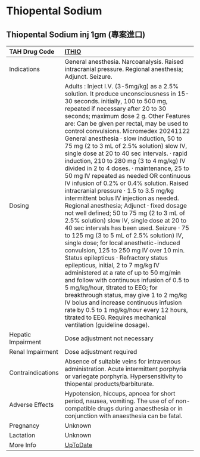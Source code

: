 # Thiopental Sodium

## Thiopental Sodium inj 1gm (專案進口)

| TAH Drug Code      | [ITHIO](https://www.tahsda.org.tw/drugs/hissearch.php?drug_code=ITHIO)                                                                                                                                                                                                                                                                                                                                                                                                                                                                                                                                                                                                                                                                                                                                                                                                                                                                                                                                                                                                                                                                                                                                                                                                                                                                                                                                                                   |
|:-------------------|:-----------------------------------------------------------------------------------------------------------------------------------------------------------------------------------------------------------------------------------------------------------------------------------------------------------------------------------------------------------------------------------------------------------------------------------------------------------------------------------------------------------------------------------------------------------------------------------------------------------------------------------------------------------------------------------------------------------------------------------------------------------------------------------------------------------------------------------------------------------------------------------------------------------------------------------------------------------------------------------------------------------------------------------------------------------------------------------------------------------------------------------------------------------------------------------------------------------------------------------------------------------------------------------------------------------------------------------------------------------------------------------------------------------------------------------------|
| Indications        | General anesthesia. Narcoanalysis. Raised intracranial pressure. Regional anesthesia; Adjunct. Seizure.                                                                                                                                                                                                                                                                                                                                                                                                                                                                                                                                                                                                                                                                                                                                                                                                                                                                                                                                                                                                                                                                                                                                                                                                                                                                                                                                  |
| Dosing             | Adults : Inject I.V. (3-5mg/kg) as a 2.5% solution. It produce unconsciousness in 15-30 seconds. initially, 100 to 500 mg, repeated if necessary after 20 to 30 seconds; maximum dose 2 g. Other Features are: Can be given per rectal, may be used to control convulsions. Micromedex 20241122 General anesthesia ‧ slow induction, 50 to 75 mg (2 to 3 mL of 2.5% solution) slow IV, single dose at 20 to 40 sec intervals. ‧ rapid induction, 210 to 280 mg (3 to 4 mg/kg) IV divided in 2 to 4 doses. ‧ maintenance, 25 to 50 mg IV repeated as needed OR continuous IV infusion of 0.2% or 0.4% solution. Raised intracranial pressure ‧ 1.5 to 3.5 mg/kg intermittent bolus IV injection as needed. Regional anesthesia; Adjunct ‧ fixed dosage not well defined; 50 to 75 mg (2 to 3 mL of 2.5% solution) slow IV, single dose at 20 to 40 sec intervals has been used. Seizure ‧ 75 to 125 mg (3 to 5 mL of 2.5% solution) IV, single dose; for local anesthetic-induced convulsion, 125 to 250 mg IV over 10 min. Status epilepticus ‧ Refractory status epilepticus, initial, 2 to 7 mg/kg IV administered at a rate of up to 50 mg/min and follow with continuous infusion of 0.5 to 5 mg/kg/hour, titrated to EEG; for breakthrough status, may give 1 to 2 mg/kg IV bolus and increase continuous infusion rate by 0.5 to 1 mg/kg/hour every 12 hours, titrated to EEG. Requires mechanical ventilation (guideline dosage). |
| Hepatic Impairment | Dose adjustment not necessary                                                                                                                                                                                                                                                                                                                                                                                                                                                                                                                                                                                                                                                                                                                                                                                                                                                                                                                                                                                                                                                                                                                                                                                                                                                                                                                                                                                                            |
| Renal Impairment   | Dose adjustment required                                                                                                                                                                                                                                                                                                                                                                                                                                                                                                                                                                                                                                                                                                                                                                                                                                                                                                                                                                                                                                                                                                                                                                                                                                                                                                                                                                                                                 |
| Contraindications  | Absence of suitable veins for intravenous administration. Acute intermittent porphyria or variegate porphyria. Hypersensitivity to thiopental products/barbiturate.                                                                                                                                                                                                                                                                                                                                                                                                                                                                                                                                                                                                                                                                                                                                                                                                                                                                                                                                                                                                                                                                                                                                                                                                                                                                      |
| Adverse Effects    | Hypotension, hiccups, apnoea for short period, nausea, vomiting. The use of of non-compatible drugs during anaesthesia or in conjunction with anaesthesia can be fatal.                                                                                                                                                                                                                                                                                                                                                                                                                                                                                                                                                                                                                                                                                                                                                                                                                                                                                                                                                                                                                                                                                                                                                                                                                                                                  |
| Pregnancy          | Unknown                                                                                                                                                                                                                                                                                                                                                                                                                                                                                                                                                                                                                                                                                                                                                                                                                                                                                                                                                                                                                                                                                                                                                                                                                                                                                                                                                                                                                                  |
| Lactation          | Unknown                                                                                                                                                                                                                                                                                                                                                                                                                                                                                                                                                                                                                                                                                                                                                                                                                                                                                                                                                                                                                                                                                                                                                                                                                                                                                                                                                                                                                                  |
| More Info          | [UpToDate](https://www.uptodate.com/contents/thiopental-sodium-drug-information)                                                                                                                                                                                                                                                                                                                                                                                                                                                                                                                                                                                                                                                                                                                                                                                                                                                                                                                                                                                                                                                                                                                                                                                                                                                                                                                                                         |

